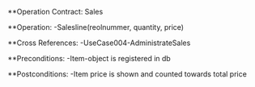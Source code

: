**Operation Contract: Sales

**Operation: 
-Salesline(reolnummer, quantity, price)

**Cross References: 
-UseCase004-AdministrateSales

**Preconditions: 
-Item-object is registered in db

**Postconditions: 
-Item price is shown and counted towards total price